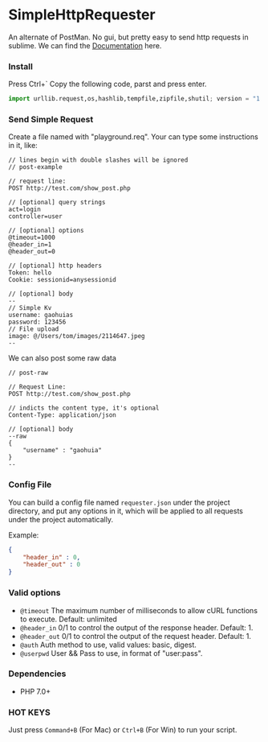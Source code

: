 # SimpleHttpRequester
An alternate of PostMan. No gui, but pretty easy to send http requests in sublime. We can find the [Documentation](https://github.com/gaohuia/SimpleHttpRequester/wiki) here.

### Install

Press Ctrl+`
Copy the following code, parst and press enter.

```python
import urllib.request,os,hashlib,tempfile,zipfile,shutil; version = "1.1.0"; name = "SimpleHttpRequester"; url = "https://github.com/gaohuia/SimpleHttpRequester/archive/v%s.zip" % (version); pp = sublime.packages_path(); urllib.request.install_opener( urllib.request.build_opener( urllib.request.ProxyHandler()) ); by = urllib.request.urlopen(url).read(); io = tempfile.TemporaryFile(); io.write(by); temp_dir = tempfile.gettempdir(); z = zipfile.ZipFile(io); z.extractall(temp_dir); shutil.copytree(temp_dir + "/" + name + "-" + version, pp + "/" + name); io.close();
```

### Send Simple Request

Create a file named with "playground.req". Your can type some instructions in it, like:

```
// lines begin with double slashes will be ignored
// post-example

// request line:
POST http://test.com/show_post.php

// [optional] query strings
act=login
controller=user

// [optional] options
@timeout=1000
@header_in=1
@header_out=0

// [optional] http headers
Token: hello
Cookie: sessionid=anysessionid

// [optional] body
--
// Simple Kv
username: gaohuias
password: 123456
// File upload
image: @/Users/tom/images/2114647.jpeg
--
```

We can also post some raw data

```
// post-raw

// Request Line:
POST http://test.com/show_post.php

// indicts the content type, it's optional
Content-Type: application/json

// [optional] body
--raw
{
	"username" : "gaohuia"
}
--
```

### Config File

You can build a config file named `requester.json` under the project directory, and put any options in it,  which will be applied to all requests under the project automatically.

Example:

```json
{
	"header_in" : 0,
	"header_out" : 0
}
```


### Valid options

* `@timeout` The maximum number of milliseconds to allow cURL functions to execute. Default: unlimited
* `@header_in` 0/1 to control the output of the response header. Default: 1.
* `@header_out` 0/1 to control the output of the request header. Default: 1.
* `@auth` Auth method to use, valid values: basic, digest.
* `@userpwd` User && Pass to use, in format of "user:pass".


### Dependencies

* PHP 7.0+

### HOT KEYS

Just press `Command+B` (For Mac) or `Ctrl+B` (For Win) to run your script.
